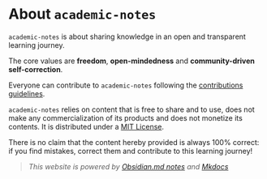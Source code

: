 # About `academic-notes`

`academic-notes` is about sharing knowledge in an open and transparent learning journey. 

The core values are **freedom**, **open-mindedness** and **community-driven self-correction**.

Everyone can contribute to `academic-notes` following the [contributions guidelines](./contributing.md).

`academic-notes` relies on content that is free to share and to use, does not make any commercialization of its products and does not monetize its contents. It is distributed under a [MIT License](https://github.com/AstraBert/academic-notes/tree/main/LICENSE).

There is no claim that the content hereby provided is always 100% correct: if you find mistakes, correct them and contribute to this learning journey!

> _This website is powered by [Obsidian.md notes](https://obsidian.md/) and [Mkdocs](https://www.mkdocs.org/)_
